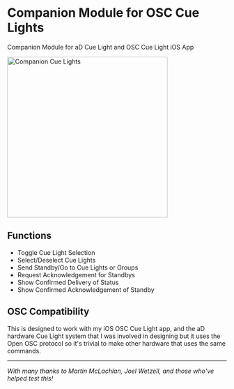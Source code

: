 # Companion Module for OSC Cue Lights

Companion Module for aD Cue Light and OSC Cue Light iOS App

<img width="368" alt="Companion Cue Lights" src="https://github.com/user-attachments/assets/26df4f05-d9fa-43fa-88c4-ddc44d79dce1" />

## Functions

- Toggle Cue Light Selection
- Select/Deselect Cue Lights
- Send Standby/Go to Cue Lights or Groups
- Request Acknowledgement for Standbys
- Show Confirmed Delivery of Status
- Show Confirmed Acknowledgement of Standby

## OSC Compatibility

This is designed to work with my iOS OSC Cue Light app, and the aD hardware Cue Light system that I was involved in designing but it uses the Open OSC protocol so it's trivial to make other hardware that uses the same commands.

------

_With many thanks to Martin McLachlan, Joel Wetzell, and those who've helped test this!_
